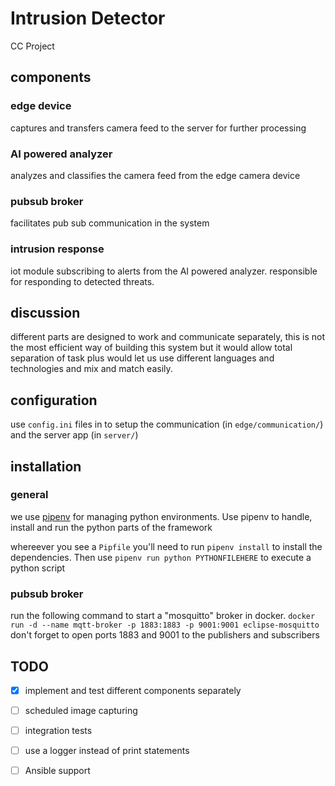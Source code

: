 # Intrusion Detector

CC Project


## components
### edge device
captures and transfers camera feed to the server for further processing

### AI powered analyzer
analyzes and classifies the camera feed from the edge camera device


### pubsub broker
facilitates pub sub communication in the system


### intrusion response
iot module subscribing to alerts from the AI powered analyzer.
responsible for responding to detected threats.



## discussion
different parts are designed to work and communicate separately, this is not the most efficient way of building this system but it would allow total separation of task plus would let us use different languages and technologies and mix and match easily.

## configuration
use `config.ini` files in to setup the communication (in `edge/communication/`) and the server app (in `server/`)

## installation
### general
we use [pipenv](https://pipenv.readthedocs.io/en/latest/) for managing python environments. Use pipenv to handle, install and run the python parts of the framework

whereever you see a `Pipfile` you'll need to run `pipenv install` to install the dependencies. Then use `pipenv run python PYTHONFILEHERE` to execute a python script

### pubsub broker
run the following command to start a "mosquitto" broker in docker.
`docker run -d --name mqtt-broker -p 1883:1883 -p 9001:9001 eclipse-mosquitto`
don't forget to open ports 1883 and 9001 to the publishers and subscribers



## TODO
- [x] implement and test different components separately
- [ ] scheduled image capturing
- [ ] integration tests
- [ ] use a logger instead of print statements
- [ ] Ansible support

